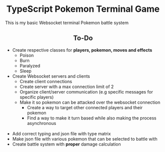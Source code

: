 <h1 align="center">TypeScript Pokemon Terminal Game</h1>
<p>This is my basic Websocket terminal Pokemon battle system</p>
<h2 align="center">To-Do</h2>
<ul>
    <li>Create respective classes for <b>players, pokemon, moves and effects</b>
        <ul>
        <li>Poison</li>
        <li>Burn</li>
        <li>Paralyzed</li>
        <li>Sleep</li>
        </ul>
    </li>
    <li>Create Websocket servers and clients
        <ul>
        <li>Create client connections</li>
        <li>Create server with a max connection limit of 2</li>
        <li>Organize client/server communication (e.g specific messages for specific players)</li>
        <li>Make it so pokemon can be attacked over the websocket connection
            <ul>
            <li>Create a way to target other connected players and their pokemon</li>
            <li>Find a way to make it turn based while also making the process asynchronous</li>
            </ul><br></li>
        </ul></li>
    <li>Add correct typing and json file with type matrix</li>
    <li>Make json file with various pokemon that can be selected to battle with</li>
    <li>Create battle system with <b>proper</b> damage calculation</li>
</ul>
